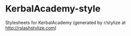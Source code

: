 KerbalAcademy-style
===================

Stylesheets for KerbalAcademy (generated by r/stylize at http://rslashstylize.com)
